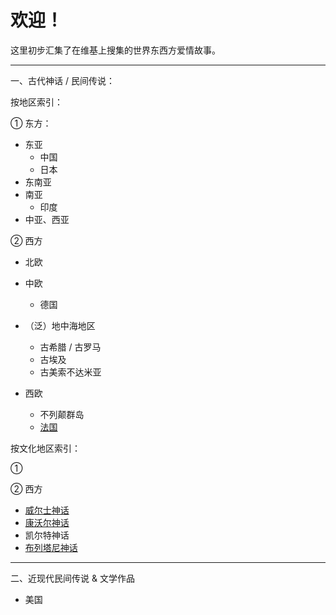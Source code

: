 # 欢迎！

这里初步汇集了在维基上搜集的世界东西方爱情故事。
***
一、古代神话 / 民间传说：

按地区索引：

① 东方：

- 东亚
    - 中国
    - 日本
- 东南亚
- 南亚
    - 印度
- 中亚、西亚



② 西方

- 北欧
- 中欧
  - 德国

- （泛）地中海地区
    - 古希腊 / 古罗马
    - 古埃及
    - 古美索不达米亚
- 西欧
    - 不列颠群岛
    - [法国](https://en.wikipedia.org/wiki/Mythology_in_France)



按文化地区索引：

① 

② 西方

- [威尔士神话](https://en.wikipedia.org/wiki/Welsh_mythology)
- [康沃尔神话](https://en.wikipedia.org/wiki/Cornish_mythology)
- 凯尔特神话
- [布列塔尼神话](https://en.wikipedia.org/wiki/Breton_mythology)

***
二、近现代民间传说 & 文学作品

- 美国